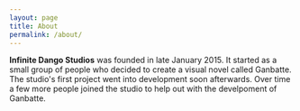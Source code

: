 ```yaml
---
layout: page
title: About
permalink: /about/
---
```


**Infinite Dango Studios** was founded in late January 2015. It started as a small group of people who decided to create a visual novel called Ganbatte. The studio's first project went into development soon afterwards. Over time a few more people joined the studio to help out with the develpoment of Ganbatte.
